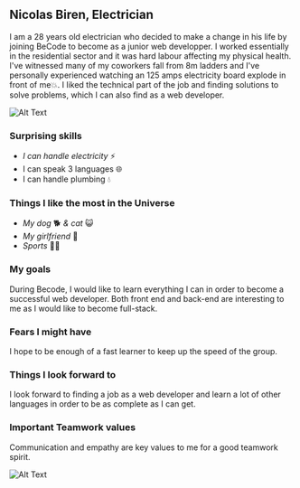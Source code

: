 ## **Nicolas Biren, Electrician**

I am a 28 years old electrician who decided to make a change in his life by joining BeCode to become as a junior web developper. I worked essentially in the residential sector and it was hard labour affecting my physical health. I've witnessed many of my coworkers fall from 8m ladders and I've personally experienced watching an 125 amps electricity board explode in front of me💥. I liked the technical part of the job and finding solutions to solve problems, which I can also find as a web developer.

![Alt Text](https://media.giphy.com/media/3o7qE4opCd6f1NJeuY/giphy.gif?cid=ecf05e47tpxzg56nhaie4gocsb5xz93dvud6dk9k53bgmp7x&rid=giphy.gif&ct=g)

### **Surprising skills**

- *I can handle electricity* ⚡ 
- I can speak 3 languages 🌐
- I can handle plumbing 💧

### **Things I like the most in the Universe**

- *My dog* 🐕  *& cat* 😺
- *My girlfriend* 👧
- *Sports* 💪🏻

### **My goals**

During Becode, I would like to learn everything I can in order to become a successful web developer. Both front end and back-end are interesting to me as I would like to become full-stack.

### **Fears I might have**

I hope to be enough of a fast learner to keep up the speed of the group.

### **Things I look forward to**

I look forward to finding a job as a web developer and learn a lot of other languages in order to be as complete as I can get.

### **Important Teamwork values**

Communication and empathy are key values to me for a good teamwork spirit.

![Alt Text](https://media.giphy.com/media/hs61tb48UzaS4j5iBk/giphy.gif?cid=ecf05e47zgt9jbizvyd52mx8z3ds1go63wttlez1zrpsq7t8&rid=giphy.gif&ct=g)

